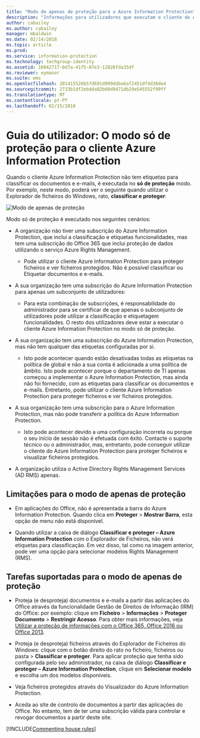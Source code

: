 ```yaml
---
title: "Modo de apenas de proteção para o Azure Information Protection"
description: "Informações para utilizadores que executam o cliente do Azure Information Protection no modo de apenas de proteção."
author: cabailey
ms.author: cabailey
manager: mbaldwin
ms.date: 02/14/2018
ms.topic: article
ms.prod: 
ms.service: information-protection
ms.technology: techgroup-identity
ms.assetid: 16042717-0d7a-41f5-87e3-12826fda35df
ms.reviewer: eymanor
ms.suite: ems
ms.openlocfilehash: 201415526b57d691d999ddba6af2451df4d36de4
ms.sourcegitcommit: 2733b1df2ebdda02b60d9471db29e545552f99ff
ms.translationtype: MT
ms.contentlocale: pt-PT
ms.lasthandoff: 02/15/2018
---
```

# <a name="user-guide-protection-only-mode-for-the-azure-information-protection-client"></a>Guia do utilizador: O modo só de proteção para o cliente Azure Information Protection

Quando o cliente Azure Information Protection não tem etiquetas para classificar os documentos e e-mails, é executada no **só de proteção** modo. Por exemplo, neste modo, poderá ver o seguinte quando utilizar o Explorador de ficheiros do Windows, rato, **classificar e proteger**:

![Modo de apenas de proteção](../media/protection-only-mode.png)

Modo só de proteção é executado nos seguintes cenários:

- A organização não tiver uma subscrição do Azure Information Protection, que inclui a classificação e etiquetas funcionalidades, mas tem uma subscrição do Office 365 que inclui proteção de dados utilizando o serviço Azure Rights Management. 
    
    - Pode utilizar o cliente Azure Information Protection para proteger ficheiros e ver ficheiros protegidos. Não é possível classificar ou Etiquetar documentos e e-mails.

- A sua organização tem uma subscrição do Azure Information Protection para apenas um subconjunto de utilizadores:
    
    - Para esta combinação de subscrições, é responsabilidade do administrador para se certificar de que apenas o subconjunto de utilizadores pode utilizar a classificação e etiquetagem funcionalidades. O resto dos utilizadores deve estar a executar o cliente Azure Information Protection no modo só de proteção. 

- A sua organização tem uma subscrição do Azure Information Protection, mas não tem qualquer das etiquetas configuradas por si.
    
    - Isto pode acontecer quando estão desativadas todas as etiquetas na política de global e não a sua conta é adicionada a uma política de âmbito. Isto pode acontecer porque o departamento de TI apenas começou a implementar o Azure Information Protection, mas ainda não foi fornecido, com as etiquetas para classificar os documentos e e-mails. Entretanto, pode utilizar o cliente Azure Information Protection para proteger ficheiros e ver ficheiros protegidos.

- A sua organização tem uma subscrição para o Azure Information Protection, mas não pode transferir a política do Azure Information Protection. 
    
    - Isto pode acontecer devido a uma configuração incorreta ou porque o seu início de sessão não é efetuada com êxito. Contacte o suporte técnico ou o administrador, mas, entretanto, pode conseguir utilizar o cliente do Azure Information Protection para proteger ficheiros e visualizar ficheiros protegidos.

- A organização utiliza o Active Directory Rights Management Services (AD RMS) apenas. 


## <a name="limitations-for-protection-only-mode"></a>Limitações para o modo de apenas de proteção

- Em aplicações do Office, não é apresentada a barra do Azure Information Protection. Quando clica em **Proteger** > **Mostrar Barra**, esta opção de menu não está disponível.

- Quando utilizar a caixa de diálogo **Classificar e proteger – Azure Information Protection** com o Explorador de Ficheiros, não verá etiquetas para classificação. Em vez disso, tal como na imagem anterior, pode ver uma opção para selecionar modelos Rights Management (RMS). 

## <a name="supported-tasks-for-protection-only-mode"></a>Tarefas suportadas para o modo de apenas de proteção

- Proteja (e desproteja) documentos e e-mails a partir das aplicações do Office através da funcionalidade Gestão de Direitos de Informação (IRM) do Office: por exemplo: clique em **Ficheiro** > **Informações** > **Proteger Documento** > **Restringir Acesso**. Para obter mais informações, veja [Utilizar a proteção de informações com o Office 365, Office 2016 ou Office 2013](../deploy-use/help-users.md).

- Proteja (e desproteja) ficheiros através do Explorador de Ficheiros do Windows: clique com o botão direito do rato no ficheiro, ficheiros ou pasta > **Classificar e proteger**. Para aplicar proteção que tenha sido configurada pelo seu administrador, na caixa de diálogo **Classificar e proteger – Azure Information Protection**, clique em **Selecionar modelo** e escolha um dos modelos disponíveis.

- Veja ficheiros protegidos através do Visualizador do Azure Information Protection.

- Aceda ao site de controlo de documentos a partir das aplicações do Office. No entanto, tem de ter uma subscrição válida para controlar e revogar documentos a partir deste site.

[!INCLUDE[Commenting house rules](../includes/houserules.md)]  
